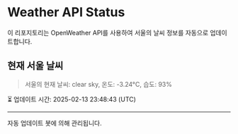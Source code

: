 
# Weather API Status

이 리포지토리는 OpenWeather API를 사용하여 서울의 날씨 정보를 자동으로 업데이트합니다.

## 현재 서울 날씨
> 서울의 현재 날씨: clear sky, 온도: -3.24°C, 습도: 93%

⏳ 업데이트 시간: 2025-02-13 23:48:43 (UTC)

---
자동 업데이트 봇에 의해 관리됩니다.
